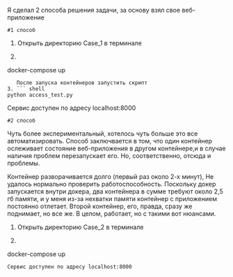 Я сделал 2 способа решения задачи, за основу взял свое веб-приложение


	#1 способ

1. Открыть директорию Case_1 в терминале 

2. ``` shell
docker-compose up
```
   После запуска контейнеров запустить скрипт
3. ``` shell
python access_test.py
```
Сервис доступен по адресу localhost:8000



	#2 способ
	
Чуть более экспериментальный, хотелось чуть больше это все автоматизировать.
Способ заключвается в том, что один контейнер ослеживает состояние веб-приложения в другом контейнере,и в случае 
наличия проблем перезапускает его. Но, соответственно, отсюда и проблемы.

Контейнер разворачивается долго (первый раз около 2-х минут),
Не удалось нормально проверить работоспособность. Поскольку докер запускается внутри докера, два контейнера в сумме
требуют около 2,5 гб памяти, и у меня из-за нехватки памяти контейнер с приложением постоянно отлетает. 
Второй контейнер, его, правда, сразу же поднимает, но все же. В целом, работает, но с такими вот нюансами.

1. Открыть директорию Case_2 в терминале
2. ``` shell
docker-compose up
```
Сервис доступен по адресу localhost:8000

